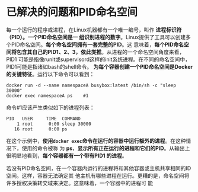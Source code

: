 已解决的问题和PID命名空间
===================================================================================
每一个运行的程序或进程，在Linux机器都有一个唯一编号，叫作 **进程标识符（PID）。一个PID命名空间是一
组识别进程的数字**。Linux提供了工具可以创建多个PID命名空间。**每个命名空间拥有一套完整的PID**。这
意味着，**每个PID命名空间将包含其自己的PID1、2、3，依此类推**。从进程的一个命名空间角度来看，PID1
可能是指像runit或supervisord这样的init系统进程。在不同的命名空间中，PID1可能是指诸如bash的shell命令。
**为每个容器创建一个PID命名空间是Docker的关键特征**。运行以下命令可以看到：
```shell 
docker run -d --name namespaceA busybox:latest /bin/sh -c "sleep 30000"
docker exec namespaceA ps    #1
```
命令#1应该产生类似如下的进程列表：
```
PID   USER     TIME  COMMAND
    1 root      0:00 sleep 30000
   16 root      0:00 ps
```
在这个示例中，**使用`docker exec`命令在运行的容器中运行额外的进程**。在这种情况下，使用的命令被称
为 **ps**，**显示所有正在运行的进程和它们的PID**。从输出上很明显地看到，**每个容器都有一个带有PID1
的进程**。

若没有PID命名空间，在一个容器内运行的进程将和其他容器或主机共享相同的ID空间。这样，容器无法确定其
他主机有哪些进程在运行。更糟的是，命名空间将许多授权决策转交域来决定。这意味着，一个容器中的进程可
能
